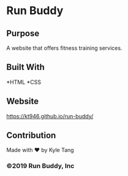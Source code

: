 # Run Buddy

## Purpose

A website that offers fitness training services.

## Built With 
*HTML
*CSS

## Website
https://kt946.github.io/run-buddy/

## Contribution
Made with ❤️ by Kyle Tang


### ©️2019 Run Buddy, Inc
